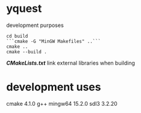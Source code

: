 # yquest

development purposes
```
cd build
```cmake -G "MinGW Makefiles" ..```
cmake ..
cmake --build .
```

***CMakeLists.txt***
link external libraries when building

# development uses
cmake 4.1.0
g++ mingw64 15.2.0
sdl3 3.2.20